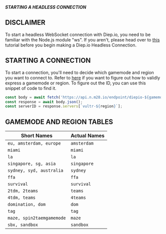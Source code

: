 ***STARTING A HEADLESS CONNECTION***

## DISCLAIMER
To start a headless WebSocket connection with Diep.io, you need to be familiar with the Node.js module "ws". If you aren't, please head over to [this](https://www.youtube.com/watch?v=FduLSXEHLng) tutorial before you begin making a Diep.io Headless Connection.

## STARTING A CONNECTION
To start a connection, you'll need to decide which gamemode and region you want to connect to. Refer to [here](#gamemode-and-region-tables) if you want to figure out how to validly express a gamemode or region. To figure out the ID, you can use this snippet of code to find it.
```js
const body = await fetch('https://api.n.m28.io/endpoint/diepio-${gamemode}/findEach');
const response = await body.json();
const serverID = response.servers[`vultr-${region}`];
```

## GAMEMODE AND REGION TABLES 
| Short Names | Actual Names |
| ----------- | ----------- |
| `eu, amsterdam, europe` | `amsterdam` |
| `miami` | `miami`
| `la` | `la` |
| `singapore, sg, asia` | `singapore` |
| `sydney, syd, australia` | `sydney` |
| `ffa` | `ffa` |
| `survival` | `survival` |
| `2tdm, 2teams` | `teams` |
| `4tdm, teams` | `4teams` |
| `domination, dom` | `dom` |
| `tag` | `tag` |
| `maze, spin2taemgamemode` | `maze` |
| `sbx, sandbox` | `sandbox` |
